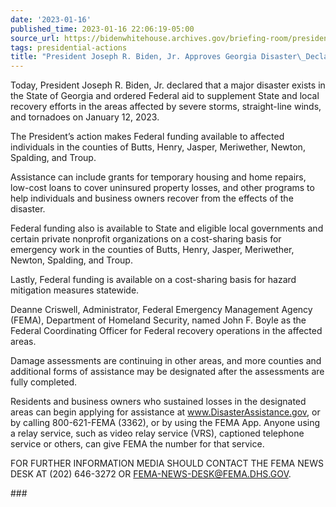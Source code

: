 ```yaml
---
date: '2023-01-16'
published_time: 2023-01-16 22:06:19-05:00
source_url: https://bidenwhitehouse.archives.gov/briefing-room/presidential-actions/2023/01/16/president-joseph-r-biden-jr-approves-georgia-disaster-declaration-2/
tags: presidential-actions
title: "President Joseph R. Biden, Jr. Approves Georgia Disaster\_Declaration"
---
```

 
Today, President Joseph R. Biden, Jr. declared that a major disaster
exists in the State of Georgia and ordered Federal aid to supplement
State and local recovery efforts in the areas affected by severe storms,
straight-line winds, and tornadoes on January 12, 2023.

The President’s action makes Federal funding available to affected
individuals in the counties of Butts, Henry, Jasper, Meriwether, Newton,
Spalding, and Troup.

Assistance can include grants for temporary housing and home repairs,
low-cost loans to cover uninsured property losses, and other programs to
help individuals and business owners recover from the effects of the
disaster.

Federal funding also is available to State and eligible local
governments and certain private nonprofit organizations on a
cost-sharing basis for emergency work in the counties of Butts, Henry,
Jasper, Meriwether, Newton, Spalding, and Troup.

Lastly, Federal funding is available on a cost-sharing basis for hazard
mitigation measures statewide.

Deanne Criswell, Administrator, Federal Emergency Management Agency
(FEMA), Department of Homeland Security, named John F. Boyle as the
Federal Coordinating Officer for Federal recovery operations in the
affected areas.

Damage assessments are continuing in other areas, and more counties and
additional forms of assistance may be designated after the assessments
are fully completed.

Residents and business owners who sustained losses in the designated
areas can begin applying for assistance at www.DisasterAssistance.gov,
or by calling 800-621-FEMA (3362), or by using the FEMA App. Anyone
using a relay service, such as video relay service (VRS), captioned
telephone service or others, can give FEMA the number for that service.

FOR FURTHER INFORMATION MEDIA SHOULD CONTACT THE FEMA NEWS DESK AT (202)
646-3272 OR FEMA-NEWS-DESK@FEMA.DHS.GOV.

\###
